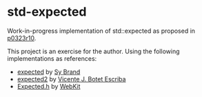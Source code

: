 # std-expected

Work-in-progress implementation of std::expected as proposed in
[p0323r10](http://wg21.link/p0323r10).

This project is an exercise for the author. Using the following implementations
as references:
- [expected](https://github.com/TartanLlama/expected) by
  [Sy Brand](https://github.com/TartanLlama)
- [expected2](https://github.com/viboes/std-make/blob/master/include/experimental/fundamental/v3/expected2) by
  [Vicente J. Botet Escriba](https://github.com/viboes)
- [Expected.h](https://github.com/WebKit/WebKit/blob/main/Source/WTF/wtf/Expected.h) by
  [WebKit](https://github.com/WebKit)
